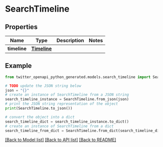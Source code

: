 # SearchTimeline


## Properties

Name | Type | Description | Notes
------------ | ------------- | ------------- | -------------
**timeline** | [**Timeline**](Timeline.md) |  | 

## Example

```python
from twitter_openapi_python_generated.models.search_timeline import SearchTimeline

# TODO update the JSON string below
json = "{}"
# create an instance of SearchTimeline from a JSON string
search_timeline_instance = SearchTimeline.from_json(json)
# print the JSON string representation of the object
print(SearchTimeline.to_json())

# convert the object into a dict
search_timeline_dict = search_timeline_instance.to_dict()
# create an instance of SearchTimeline from a dict
search_timeline_from_dict = SearchTimeline.from_dict(search_timeline_dict)
```
[[Back to Model list]](../README.md#documentation-for-models) [[Back to API list]](../README.md#documentation-for-api-endpoints) [[Back to README]](../README.md)


